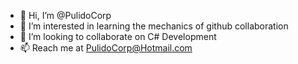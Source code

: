 - 👋 Hi, I’m @PulidoCorp
- 👀 I’m interested in learning the mechanics of github collaboration
- 💞️ I’m looking to collaborate on C# Development
- 📫 Reach me at PulidoCorp@Hotmail.com
